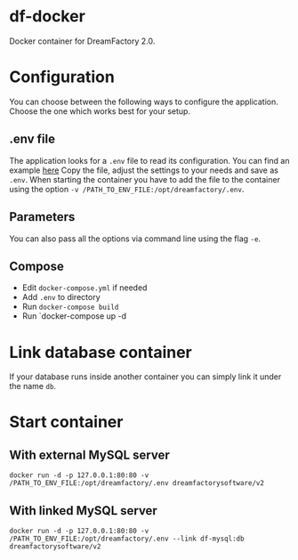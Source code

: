 # df-docker
Docker container for DreamFactory 2.0.

# Configuration
You can choose between the following ways to configure the application. Choose the one which works best for your setup.

## .env file
The application looks for a `.env` file to read its configuration. You can find an example [here](https://github.com/dreamfactorysoftware/dreamfactory/blob/master/.env-dist)
Copy the file, adjust the settings to your needs and save as `.env`. When starting the container you have to add the file to the container using the option `-v /PATH_TO_ENV_FILE:/opt/dreamfactory/.env`.

## Parameters
You can also pass all the options via command line using the flag `-e`. 

## Compose
- Edit `docker-compose.yml` if needed
- Add `.env` to directory
- Run `docker-compose build`
- Run `docker-compose up -d

# Link database container
If your database runs inside another container you can simply link it under the name `db`.

# Start container
## With external MySQL server
`docker run -d -p 127.0.0.1:80:80 -v /PATH_TO_ENV_FILE:/opt/dreamfactory/.env dreamfactorysoftware/v2`

## With linked MySQL server
`docker run -d -p 127.0.0.1:80:80 -v /PATH_TO_ENV_FILE:/opt/dreamfactory/.env --link df-mysql:db dreamfactorysoftware/v2`

